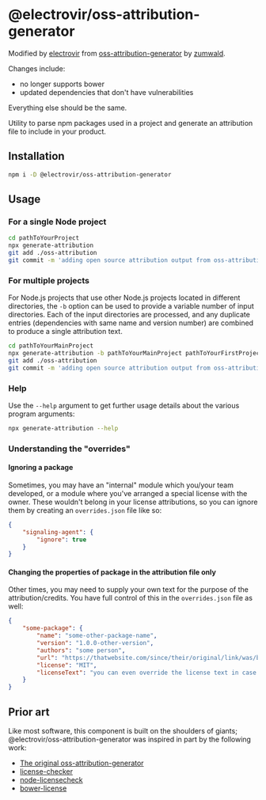 # @electrovir/oss-attribution-generator

Modified by [electrovir](https://github.com/electrovir) from [oss-attribution-generator](https://github.com/zumwald/oss-attribution-generator/tree/147dbae73dce1cf190460be6a0074552c2b7bc19) by [zumwald](https://github.com/zumwald).

Changes include:

-   no longer supports bower
-   updated dependencies that don't have vulnerabilities

Everything else should be the same.

Utility to parse npm packages used in a project and generate an attribution file to include in your product.

## Installation

```bash
npm i -D @electrovir/oss-attribution-generator
```

## Usage

### For a single Node project

```bash
cd pathToYourProject
npx generate-attribution
git add ./oss-attribution
git commit -m 'adding open source attribution output from oss-attribution-generator'
```

### For multiple projects

For Node.js projects that use other Node.js projects located in different directories, the `-b` option can be used to provide a variable number of input directories. Each of the input directories are processed, and any duplicate entries (dependencies with same name and version number) are combined to produce a single attribution text.

```bash
cd pathToYourMainProject
npx generate-attribution -b pathToYourMainProject pathToYourFirstProjectDependency pathToYourSecondProjectDependency
git add ./oss-attribution
git commit -m 'adding open source attribution output from oss-attribution-generator'
```

### Help

Use the `--help` argument to get further usage details about the various program arguments:

```bash
npx generate-attribution --help
```

### Understanding the "overrides"

#### Ignoring a package

Sometimes, you may have an "internal" module which you/your team developed, or a module where you've arranged a special license with the owner. These wouldn't belong in your license attributions, so you can ignore them by creating an `overrides.json` file like so:

```json
{
    "signaling-agent": {
        "ignore": true
    }
}
```

#### Changing the properties of package in the attribution file only

Other times, you may need to supply your own text for the purpose of the attribution/credits. You have full control of this in the `overrides.json` file as well:

```json
{
    "some-package": {
        "name": "some-other-package-name",
        "version": "1.0.0-other-version",
        "authors": "some person",
        "url": "https://thatwebsite.com/since/their/original/link/was/broken",
        "license": "MIT",
        "licenseText": "you can even override the license text in case the original contents of the LICENSE file were wrong for some reason"
    }
}
```

## Prior art

Like most software, this component is built on the shoulders of giants; @electrovir/oss-attribution-generator was inspired in part by the following work:

-   [The original oss-attribution-generator](https://github.com/zumwald/oss-attribution-generator)
-   [license-checker](https://github.com/davglass/license-checker)
-   [node-licensecheck](https://github.com/iceddev/node-licensecheck)
-   [bower-license](https://github.com/AceMetrix/bower-license)
